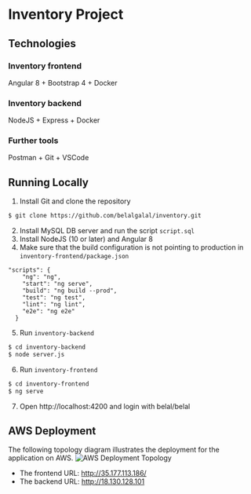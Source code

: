 # Inventory Project

## Technologies

### Inventory frontend
Angular 8 + Bootstrap 4 + Docker

### Inventory backend
NodeJS + Express + Docker
### Further tools
Postman + Git + VSCode

## Running Locally
1. Install Git and clone the repository
```sh
$ git clone https://github.com/belalgalal/inventory.git
```
2. Install MySQL DB server and run the script `script.sql`
3. Install NodeJS (10 or later) and Angular 8
4. Make sure that the build configuration is not pointing to production in `inventory-frontend/package.json`
```
"scripts": {
    "ng": "ng",
    "start": "ng serve",
    "build": "ng build --prod",
    "test": "ng test",
    "lint": "ng lint",
    "e2e": "ng e2e"
  }
```
5. Run `inventory-backend`
```sh
$ cd inventory-backend
$ node server.js
```
6. Run `inventory-frontend`
```sh
$ cd inventory-frontend
$ ng serve
```
7. Open http://localhost:4200 and login with belal/belal

## AWS Deployment
The following topology diagram illustrates the deployment for the application on AWS.
![AWS Deployment Topology](https://lh5.googleusercontent.com/aU3Ys90xKjTp9gIQGB0IGjNE9_o-wFdEYuiqAWySaXMAAyHOPF2_leha_fZNmuSpijuOVWQKHItO9FL-7sQH=w2880-h1458-rw)
- The frontend URL: http://35.177.113.186/
- The backend URL: http://18.130.128.101
